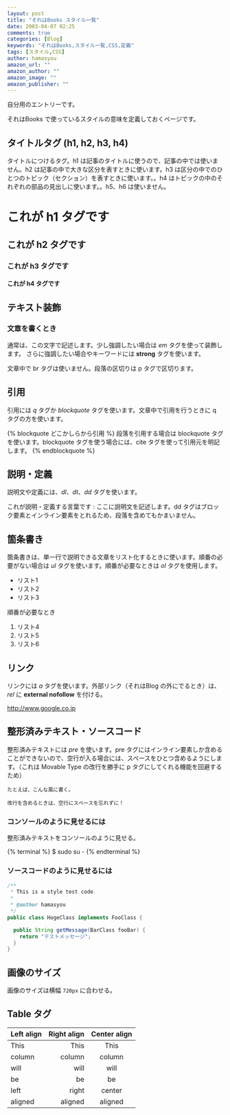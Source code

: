 ```yaml
---
layout: post
title: "それはBooks スタイル一覧"
date: 2003-04-07 02:25
comments: true
categories: [Blog]
keywords: "それはBooks,スタイル一覧,CSS,定義"
tags: [スタイル,CSS]
author: hamasyou
amazon_url: ""
amazon_author: ""
amazon_image: ""
amazon_publisher: ""
---
```


自分用のエントリーです。

それはBooks で使っているスタイルの意味を定義しておくページです。


<!-- more -->

## タイトルタグ (h1, h2, h3, h4)

タイトルにつけるタグ。h1 は記事のタイトルに使うので、記事の中では使いません。h2 は記事の中で大きな区分を表すときに使います。h3 は区分の中でのひとつのトピック（セクション）を表すときに使います。。h4 はトピックの中のそれぞれの部品の見出しに使います。。h5、h6 は使いません。

# これが h1 タグです

## これが h2 タグです

### これが h3 タグです

#### これが h4 タグです

## テキスト装飾

### 文章を書くとき

通常は、この文字で記述します。少し強調したい場合は *em* タグを使って装飾します。 さらに強調したい場合やキーワードには **strong** タグを使います。

文章中で br タグは使いません。段落の区切りは p タグで区切ります。

## 引用

引用には *q* タグか *blockquote* タグを使います。文章中で引用を行うときに q タグの方を使います。

{% blockquote どこかしらから引用 %}
段落を引用する場合は blockquote タグを使います。blockquote タグを使う場合には、cite タグを使って引用元を明記します。
{% endblockquote %}

## 説明・定義

説明文や定義には、*dl*、*dt*、*dd* タグを使います。

これが説明・定義する言葉です
: ここに説明文を記述します。dd タグはブロック要素とインライン要素をとれるため、段落を含めてもかまいません。

## 箇条書き

箇条書きは、単一行で説明できる文章をリスト化するときに使います。順番の必要がない場合は *ul* タグを使います。順番が必要なときは *ol* タグを使用します。

- リスト1
- リスト2
- リスト3

順番が必要なとき

1. リスト4
1. リスト5
1. リスト6

## リンク

リンクには *a* タグを使います。外部リンク（それはBlog の外にでるとき）は、*rel* に **external nofollow** を付ける。

<a href="http://www.google.co.jp" rel="external nofollow">http://www.google.co.jp</a></a>

## 整形済みテキスト・ソースコード

整形済みテキストには *pre* を使います。pre タグにはインライン要素しか含めることができないので、空行が入る場合には、スペースをひとつ含めるようにします。（これは Movable Type の改行を勝手に p タグにしてくれる機能を回避するため）

```
たとえば、こんな風に書く。
 
改行を含めるときは、空行にスペースを忘れずに！
```

<section>

### コンソールのように見せるには

整形済みテキストをコンソールのように見せる。

{% terminal %}
$ sudo su -
{% endterminal %}

</section>

<section>

### ソースコードのように見せるには

```java
/**
 * This is a style test code.
 *
 * @author hamasyou
 */
public class HogeClass implements FooClass {

  public String getMessage(BarClass fooBar) {
    return "テストメッセージ";
  }
}
```

</section>

## 画像のサイズ

画像のサイズは横幅 `720px` に合わせる。


## Table タグ

 Left align | Right align | Center align
:-----------|------------:|:------------:
 This       |        This |     This
 column     |      column |    column
 will       |        will |     will
 be         |          be |      be
 left       |       right |    center
 aligned    |     aligned |   aligned

